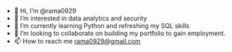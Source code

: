 - 👋 Hi, I’m @rama0929
- 👀 I’m interested in data analytics and security
- 🌱 I’m currently learning Python and refreshing my SQL skills
- 💞️ I’m looking to collaborate on building my portfolio to gain employment. 
- 📫 How to reach me rama0929@gmail.com

<!---
rama0929/rama0929 is a ✨ special ✨ repository because its `README.md` (this file) appears on your GitHub profile.
You can click the Preview link to take a look at your changes.
--->
